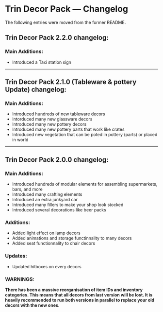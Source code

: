 # Trin Decor Pack — Changelog

The following entries were moved from the former README.

## Trin Decor Pack 2.2.0 changelog:

### Main Additions:
- Introduced a Taxi station sign

---

## Trin Decor Pack 2.1.0 (Tableware & pottery Update) changelog:

### Main Additions:
- Introduced hundreds of new tableware decors
- Intorduced many new glassware decors
- Introduced many new pottery decors
- Introduced many new pottery parts that work like crates
- Introduced new vegetation that can be poted in pottery (parts) or placed in world

---

## Trin Decor Pack 2.0.0 changelog:

### Main Additions:
- Introduced hundreds of modular elements for assembling supermarkets, bars, and more
- Introduced many crafting elements
- Introduced an extra junkyard car
- Introduced many fillers to make your shop look stocked
- Introduced several decorations like beer packs

### Additions:
- Added light effect on lamp decors
- Added animations and storage functinnality to many decors
- Added seat functionnality to chair decors

### Updates:
- Updated hitboxes on every decors

### WARNINGS:
**There has been a massive reorganisation of item IDs and inventory categories. This means that all decors from last version will be lost. It is heavily recommended to run both versions in parallel to replace your old decors with the new ones.**
